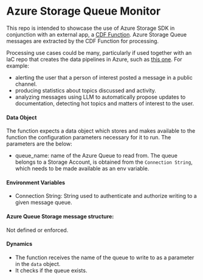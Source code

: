 # Azure Storage Queue Monitor
This repo is intended to showcase the use of Azure Storage SDK in conjunction with an external app, a [CDF Function](https://docs.cognite.com/cdf/functions/). Azure Storage Queue messages are extracted by the CDF Function for processing.

Processing use cases could be many, particularly if used together with an IaC repo that creates the data pipelines in Azure, such as [this one](https://github.com/ivansurif/azure-terraform-data-pipeline). For example:
- alerting the user that a person of interest posted a message in a public channel.
- producing statistics about topics discussed and activity.
- analyzing messages using LLM to automatically propose updates to documentation, detecting hot topics and matters of interest to the user.

#### Data Object
The function expects a data object which stores and makes available to the function the configuration parameters necessary for it to run. The parameters are the below:

- queue_name: name of the Azure Queue to read from. The queue belongs to a Storage Account, is obtained from the `Connection String`, which needs to be made available as an env variable.

#### Environment Variables

- Connection String: String used to authenticate and authorize writing to a given message queue.

#### Azure Queue Storage message structure:
Not defined or enforced.

#### Dynamics
- The function receives the name of the queue to write to as a parameter in the `data` object.
- It checks if the queue exists.